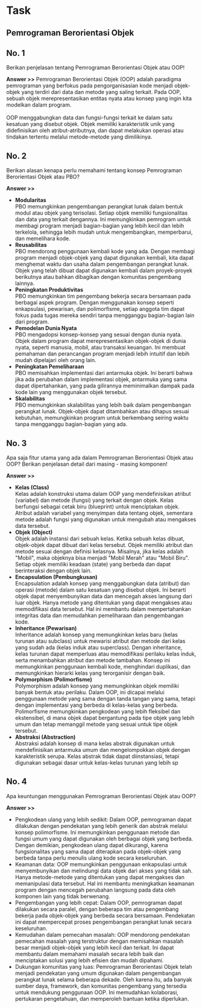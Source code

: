 
# Task
## Pemrograman Berorientasi Objek
## No. 1
Berikan penjelasan tentang Pemrograman Berorientasi Objek atau OOP!<br/>

**Answer >>**
Pemrograman Berorientasi Objek (OOP) adalah paradigma pemrograman yang berfokus pada pengorganisasian kode menjadi objek-objek yang terdiri dari data dan metode yang saling terkait. Pada OOP, sebuah objek merepresentasikan entitas nyata atau konsep yang ingin kita modelkan dalam program.<br/><br/>
OOP menggabungkan data dan fungsi-fungsi terkait ke dalam satu kesatuan yang disebut objek. Objek memiliki karakteristik unik yang didefinisikan oleh atribut-atributnya, dan dapat melakukan operasi atau tindakan tertentu melalui metode-metode yang dimilikinya.

## No. 2
Berikan alasan kenapa perlu memahami tentang konsep Pemrograman Berorientasi Objek atau PBO?<br/>

**Answer >>**
* **Modularitas**<br/>
  PBO memungkinkan pengembangan perangkat lunak dalam bentuk modul atau objek yang terisolasi. Setiap objek memiliki fungsionalitas dan data yang terkait dengannya. Ini memungkinkan pemrogram untuk membagi program menjadi bagian-bagian yang lebih kecil dan lebih terkelola, sehingga lebih mudah untuk mengembangkan, memperbarui, dan memelihara kode.
* **Reusabilitas**<br/>
  PBO mendorong penggunaan kembali kode yang ada. Dengan membagi program menjadi objek-objek yang dapat digunakan kembali, kita dapat menghemat waktu dan usaha dalam pengembangan perangkat lunak. Objek yang telah dibuat dapat digunakan kembali dalam proyek-proyek berikutnya atau bahkan dibagikan dengan komunitas pengembang lainnya.
* **Peningkatan Produktivitas**<br/>
  PBO memungkinkan tim pengembang bekerja secara bersamaan pada berbagai aspek program. Dengan menggunakan konsep seperti enkapsulasi, pewarisan, dan polimorfisme, setiap anggota tim dapat fokus pada tugas mereka sendiri tanpa mengganggu bagian-bagian lain dari program. 
* **Pemodelan Dunia Nyata**<br/>
  PBO mengadopsi konsep-konsep yang sesuai dengan dunia nyata. Objek dalam program dapat merepresentasikan objek-objek di dunia nyata, seperti manusia, mobil, atau transaksi keuangan. Ini membuat pemahaman dan perancangan program menjadi lebih intuitif dan lebih mudah dipelajari oleh orang lain.
* **Peningkatan Pemeliharaan**<br/>
  PBO memisahkan implementasi dari antarmuka objek. Ini berarti bahwa jika ada perubahan dalam implementasi objek, antarmuka yang sama dapat dipertahankan, yang pada gilirannya meminimalkan dampak pada kode lain yang menggunakan objek tersebut.
* **Skalabilitas**<br/>
  PBO memungkinkan skalabilitas yang lebih baik dalam pengembangan perangkat lunak. Objek-objek dapat ditambahkan atau dihapus sesuai kebutuhan, memungkinkan program untuk berkembang seiring waktu tanpa mengganggu bagian-bagian yang ada.

## No. 3
Apa saja fitur utama yang ada dalam Pemrograman Berorientasi Objek atau OOP? Berikan penjelasan detail dari masing - masing komponen!<br/>

**Answer >>**
* **Kelas (Class)**<br/>
Kelas adalah konstruksi utama dalam OOP yang mendefinisikan atribut (variabel) dan metode (fungsi) yang terkait dengan objek. Kelas berfungsi sebagai cetak biru (blueprint) untuk menciptakan objek. Atribut adalah variabel yang menyimpan data tentang objek, sementara metode adalah fungsi yang digunakan untuk mengubah atau mengakses data tersebut.
* **Objek (Object)**<br/>
Objek adalah instansi dari sebuah kelas. Ketika sebuah kelas dibuat, objek-objek dapat dibuat dari kelas tersebut. Objek memiliki atribut dan metode sesuai dengan definisi kelasnya. Misalnya, jika kelas adalah "Mobil", maka objeknya bisa menjadi "Mobil Merah" atau "Mobil Biru". Setiap objek memiliki keadaan (state) yang berbeda dan dapat berinteraksi dengan objek lain.
* **Encapsulation (Pembungkusan)**<br/>
Encapsulation adalah konsep yang menggabungkan data (atribut) dan operasi (metode) dalam satu kesatuan yang disebut objek. Ini berarti objek dapat menyembunyikan data dan mencegah akses langsung dari luar objek. Hanya metode yang ditentukan yang dapat mengakses atau memodifikasi data tersebut. Hal ini membantu dalam mempertahankan integritas data dan memudahkan pemeliharaan dan pengembangan kode.
* **Inheritance (Pewarisan)**<br/>
Inheritance adalah konsep yang memungkinkan kelas baru (kelas turunan atau subclass) untuk mewarisi atribut dan metode dari kelas yang sudah ada (kelas induk atau superclass). Dengan inheritance, kelas turunan dapat memperluas atau memodifikasi perilaku kelas induk, serta menambahkan atribut dan metode tambahan. Konsep ini memungkinkan penggunaan kembali kode, menghindari duplikasi, dan memungkinkan hierarki kelas yang terorganisir dengan baik.
* **Polymorphism (Polimorfisme)**<br/>
Polymorphism adalah konsep yang memungkinkan objek memiliki banyak bentuk atau perilaku. Dalam OOP, ini dicapai melalui penggunaan metode yang sama dengan tanda tangan yang sama, tetapi dengan implementasi yang berbeda di kelas-kelas yang berbeda. Polimorfisme memungkinkan pengkodean yang lebih fleksibel dan ekstensibel, di mana objek dapat bergantung pada tipe objek yang lebih umum dan tetap memanggil metode yang sesuai untuk tipe objek tersebut.
* **Abstraksi (Abstraction)**<br/>
Abstraksi adalah konsep di mana kelas abstrak digunakan untuk mendefinisikan antarmuka umum dan mengelompokkan objek dengan karakteristik serupa. Kelas abstrak tidak dapat diinstansiasi, tetapi digunakan sebagai dasar untuk kelas-kelas turunan yang lebih sp

## No. 4
Apa keuntungan menggunakan Pemrograman Berorientasi Objek atau OOP?<br/>

**Answer >>**
* Pengkodean ulang yang lebih sedikit: Dalam OOP, pemrograman dapat dilakukan dengan pendekatan yang lebih generik dan abstrak melalui konsep polimorfisme. Ini memungkinkan penggunaan metode dan fungsi umum yang dapat digunakan oleh berbagai objek yang berbeda. Dengan demikian, pengkodean ulang dapat dikurangi, karena fungsionalitas yang sama dapat diterapkan pada objek-objek yang berbeda tanpa perlu menulis ulang kode secara keseluruhan.
* Keamanan data: OOP memungkinkan penggunaan enkapsulasi untuk menyembunyikan dan melindungi data objek dari akses yang tidak sah. Hanya metode-metode yang ditentukan yang dapat mengakses dan memanipulasi data tersebut. Hal ini membantu meningkatkan keamanan program dengan mencegah perubahan langsung pada data oleh komponen lain yang tidak berwenang.
* Pengembangan yang lebih cepat: Dalam OOP, pemrograman dapat dilakukan secara paralel, dengan beberapa tim atau pengembang bekerja pada objek-objek yang berbeda secara bersamaan. Pendekatan ini dapat mempercepat proses pengembangan perangkat lunak secara keseluruhan.
* Kemudahan dalam pemecahan masalah: OOP mendorong pendekatan pemecahan masalah yang terstruktur dengan memisahkan masalah besar menjadi objek-objek yang lebih kecil dan terkait. Ini dapat membantu dalam memahami masalah secara lebih baik dan menciptakan solusi yang lebih efisien dan mudah dipahami.
* Dukungan komunitas yang luas: Pemrograman Berorientasi Objek telah menjadi pendekatan yang umum digunakan dalam pengembangan perangkat lunak selama beberapa dekade. Oleh karena itu, ada banyak sumber daya, framework, dan komunitas pengembang yang tersedia untuk mendukung penggunaan OOP. Ini memudahkan kolaborasi, pertukaran pengetahuan, dan memperoleh bantuan ketika diperlukan.
